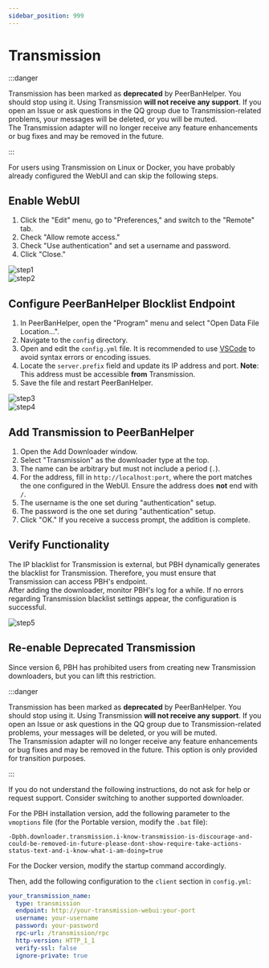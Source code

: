 ```yaml
---
sidebar_position: 999
---
```


# Transmission

:::danger

Transmission has been marked as **deprecated** by PeerBanHelper. You should stop using it. Using Transmission **will not receive any support**. If you open an Issue or ask questions in the QQ group due to Transmission-related problems, your messages will be deleted, or you will be muted.  
The Transmission adapter will no longer receive any feature enhancements or bug fixes and may be removed in the future.

:::

For users using Transmission on Linux or Docker, you have probably already configured the WebUI and can skip the following steps.

## Enable WebUI

1. Click the "Edit" menu, go to "Preferences," and switch to the "Remote" tab.
2. Check "Allow remote access."
3. Check "Use authentication" and set a username and password.
4. Click "Close."

![step1](assets/Transmission-step1.png)  
![step2](assets/Transmission-step2.png)

## Configure PeerBanHelper Blocklist Endpoint

1. In PeerBanHelper, open the "Program" menu and select "Open Data File Location...".
2. Navigate to the `config` directory.
3. Open and edit the `config.yml` file. It is recommended to use [VSCode](https://code.visualstudio.com/) to avoid syntax errors or encoding issues.
4. Locate the `server.prefix` field and update its IP address and port. **Note**: This address must be accessible **from** Transmission.
5. Save the file and restart PeerBanHelper.

![step3](assets/Transmission-step3.png)  
![step4](assets/Transmission-step4.png)

## Add Transmission to PeerBanHelper

1. Open the Add Downloader window.
2. Select "Transmission" as the downloader type at the top.
3. The name can be arbitrary but must not include a period (`.`).
4. For the address, fill in `http://localhost:port`, where the port matches the one configured in the WebUI. Ensure the address does **not** end with `/`.
5. The username is the one set during "authentication" setup.
6. The password is the one set during "authentication" setup.
7. Click "OK." If you receive a success prompt, the addition is complete.

## Verify Functionality

The IP blacklist for Transmission is external, but PBH dynamically generates the blacklist for Transmission. Therefore, you must ensure that Transmission can access PBH's endpoint.  
After adding the downloader, monitor PBH's log for a while. If no errors regarding Transmission blacklist settings appear, the configuration is successful.

![step5](assets/Transmission-step5.png)

## Re-enable Deprecated Transmission

Since version 6, PBH has prohibited users from creating new Transmission downloaders, but you can lift this restriction.

:::danger

Transmission has been marked as **deprecated** by PeerBanHelper. You should stop using it. Using Transmission **will not receive any support**. If you open an Issue or ask questions in the QQ group due to Transmission-related problems, your messages will be deleted, or you will be muted.  
The Transmission adapter will no longer receive any feature enhancements or bug fixes and may be removed in the future. This option is only provided for transition purposes.

:::

If you do not understand the following instructions, do not ask for help or request support. Consider switching to another supported downloader.

For the PBH installation version, add the following parameter to the `vmoptions` file (for the Portable version, modify the `.bat` file):

```
-Dpbh.downloader.transmission.i-know-transmission-is-discourage-and-could-be-removed-in-future-please-dont-show-require-take-actions-status-text-and-i-know-what-i-am-doing=true
```


For the Docker version, modify the startup command accordingly.

Then, add the following configuration to the `client` section in `config.yml`:

```yaml
your_transmission_name:
  type: transmission
  endpoint: http://your-transmission-webui:your-port
  username: your-username
  password: your-password
  rpc-url: /transmission/rpc
  http-version: HTTP_1_1
  verify-ssl: false
  ignore-private: true
```